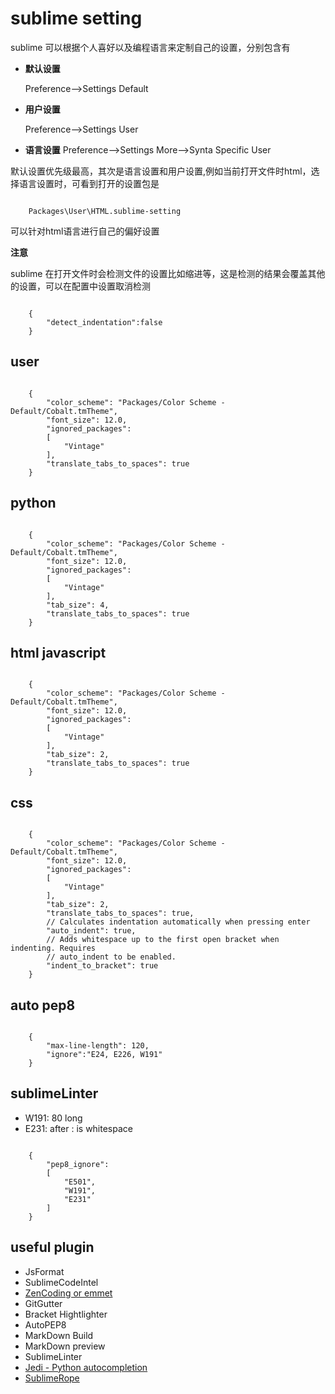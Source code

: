 sublime setting
===========================

sublime 可以根据个人喜好以及编程语言来定制自己的设置，分别包含有

-   **默认设置**
    
    Preference-->Settings Default

-   **用户设置**

    Preference-->Settings User

-   **语言设置**
    Preference-->Settings More-->Synta Specific User

默认设置优先级最高，其次是语言设置和用户设置,例如当前打开文件时html，选择语言设置时，可看到打开的设置包是

```
    
    Packages\User\HTML.sublime-setting

```

可以针对html语言进行自己的偏好设置

**注意**
    
sublime 在打开文件时会检测文件的设置比如缩进等，这是检测的结果会覆盖其他的设置，可以在配置中设置取消检测

```

    {
        "detect_indentation":false
    }

```

user
---------------------

```

    {
        "color_scheme": "Packages/Color Scheme - Default/Cobalt.tmTheme",
        "font_size": 12.0,
        "ignored_packages":
        [
            "Vintage"
        ],
        "translate_tabs_to_spaces": true
    }

```

python
---------------------

```

    {
        "color_scheme": "Packages/Color Scheme - Default/Cobalt.tmTheme",
        "font_size": 12.0,
        "ignored_packages":
        [
            "Vintage"
        ],
        "tab_size": 4,
        "translate_tabs_to_spaces": true
    }

```

html javascript
----------------------

```

    {
        "color_scheme": "Packages/Color Scheme - Default/Cobalt.tmTheme",
        "font_size": 12.0,
        "ignored_packages":
        [
            "Vintage"
        ],
        "tab_size": 2,
        "translate_tabs_to_spaces": true
    }

```

css 
------------------------

```

    {
        "color_scheme": "Packages/Color Scheme - Default/Cobalt.tmTheme",
        "font_size": 12.0,
        "ignored_packages":
        [
            "Vintage"
        ],
        "tab_size": 2,
        "translate_tabs_to_spaces": true,
        // Calculates indentation automatically when pressing enter
        "auto_indent": true,
        // Adds whitespace up to the first open bracket when indenting. Requires
        // auto_indent to be enabled.
        "indent_to_bracket": true
    }

```

auto pep8
-------------------------

```

    {
        "max-line-length": 120,
        "ignore":"E24, E226, W191"
    }
```

sublimeLinter
--------------------------

- W191: 80 long
- E231: after : is whitespace

```

    {
        "pep8_ignore":
        [
            "E501",
            "W191",
            "E231"
        ]
    }

```


useful plugin
----------------------

- JsFormat
- SublimeCodeIntel
- [ZenCoding or emmet](<http://emmet.io>)
- GitGutter
- Bracket Hightlighter
- AutoPEP8
- MarkDown Build
- MarkDown preview
- SublimeLinter
- [Jedi - Python autocompletion](https://github.com/davidhalter/jedi)
- [SublimeRope](https://github.com/JulianEberius/SublimeRope)